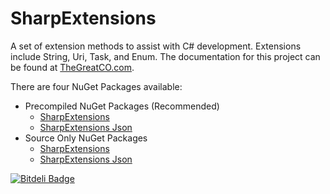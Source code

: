 SharpExtensions
===============

A set of extension methods to assist with C# development.  Extensions include String, Uri, Task, and Enum. The documentation for this project can be found at [TheGreatCO.com](https://www.thegreatco.com/projects/sharpextensions/).

There are four NuGet Packages available:
* Precompiled NuGet Packages (Recommended)
  * [SharpExtensions](https://www.nuget.org/packages/SharpExtensions.Assembly/)
  * [SharpExtensions Json](https://www.nuget.org/packages/SharpExtensions.Json.Assembly/)
* Source Only NuGet Packages
  * [SharpExtensions](https://www.nuget.org/packages/SharpExtensions/)
  * [SharpExtensions Json](https://www.nuget.org/packages/SharpExtensions.Json/)

[![Bitdeli Badge](https://d2weczhvl823v0.cloudfront.net/thegreatco/sharpextensions/trend.png)](https://bitdeli.com/free "Bitdeli Badge")

